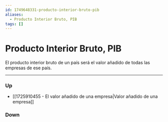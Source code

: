 ```yaml
---
id: 1749648331-producto-interior-bruto-pib
aliases:
  - Producto Interior Bruto, PIB
tags: []
---
```


# Producto Interior Bruto, PIB
El producto interior bruto de un país será el valor añadido de todas las empresas de ese país. 

*** 
### Up

+ [[1725910455 - El valor añadido de una empresa|Valor añadido de una empresa]]

### Down
